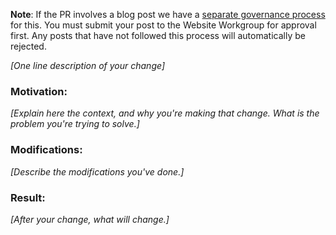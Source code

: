 **Note**: If the PR involves a blog post we have a [separate governance process](https://www.swift.org/website-governance/#blog-posts-governance) for this. You must submit your post to the Website Workgroup for approval first. Any posts that have not followed this process will automatically be rejected.

_[One line description of your change]_

### Motivation:

_[Explain here the context, and why you're making that change. What is the problem you're trying to solve.]_

### Modifications:

_[Describe the modifications you've done.]_

### Result:

_[After your change, what will change.]_
